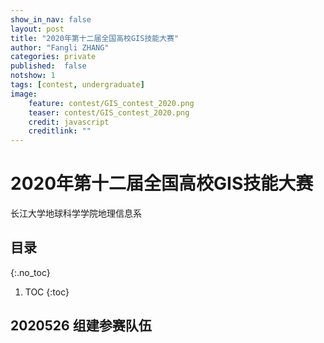 ```yaml
---
show_in_nav: false
layout: post
title: "2020年第十二届全国高校GIS技能大赛"
author: "Fangli ZHANG"
categories: private
published:  false
notshow: 1
tags: [contest, undergraduate]
image:
    feature: contest/GIS_contest_2020.png
    teaser: contest/GIS_contest_2020.png
    credit: javascript
    creditlink: ""
---
```


# 2020年第十二届全国高校GIS技能大赛

长江大学地球科学学院地理信息系

## 目录
{:.no_toc}
1. TOC
{:toc}

## 2020526 组建参赛队伍
<html>
<style type="text/css">
.anchorBL{
    display:none
}
</style>
<head>
    <meta charset="utf-8">
    <title>方小地</title>
    <script src="../echarts/echarts-master/dist/echarts.js"></script>
    <script src="../echarts/echarts-master/dist/extension/bmap.js"></script>
    <script type="text/javascript" src="http://api.map.baidu.com/api?v=3.0&ak=UQIbZ8RrepxcyoSARRWIrIxZNdSyt96f"></script>
</head>
<body>
    <div id="main" style="width: 100%; height: 960px;"></div>
    <script type="text/javascript">
    var myMap = echarts.init(document.getElementById('main'));

    var data = [
        {name: '陈冬如', value: 1},
        {name: '李晓文', value: 1},
        {name: '宋卓敏', value: 1},
        {name: '方小地', value: 1}
    ];

    var geoCoordMap = {
        '陈冬如':[125.19, 43.48],
        '李晓文':[116.87,38.3],
        '宋卓敏':[111.14125,37.525415],
        '方小地':[114.035351,30.538824]
    };

    var convertData = function (data) {
        var res = [];
        for (var i = 0; i < data.length; i++) {
            var geoCoord = geoCoordMap[data[i].name];
            if (geoCoord) {
                res.push({
                    name: data[i].name,
                    value: geoCoord.concat(data[i].value)
                });
            }
        }
        return res;
    };

    var option = {
        backgroundColor: '#ffffff',
        title: {
            text: '',
            subtext: '',
            sublink: '',
            left: 'center',
            textStyle: {
                color: '#ffffff'
            }
        },
        tooltip : {
            trigger: 'item',
            formatter: function(data) {
                return data.name;
            }
        },
        bmap: {
            center: [114, 31],
            zoom: 5,
            roam: true,
            mapStyle: {
                styleJson: [
                    {
                        "featureType": "water",
                        "elementType": "all",
                        "stylers": {
                            "color": "#b8cefa"
                        }
                    },
                    {
                        "featureType": "land",
                        "elementType": "all",
                        "stylers": {
                            "color": "#f3f3f3"
                        }
                    },
                    {
                        "featureType": "boundary",
                        "elementType": "geometry",
                        "stylers": {
                            "color": "#7f7f7f"
                        }
                    },
                    {
                        "featureType": "railway",
                        "elementType": "all",
                        "stylers": {
                            "visibility": "off"
                        }
                    },
                    {
                        "featureType": "highway",
                        "elementType": "geometry",
                        "stylers": {
                            "color": "#004981",
                            "visibility": "off"
                        }
                    },
                    {
                        "featureType": "highway",
                        "elementType": "geometry.fill",
                        "stylers": {
                            "color": "#005b96",
                            "lightness": 1,
                            "visibility": "off"
                        }
                    },
                    {
                        "featureType": "highway",
                        "elementType": "labels",
                        "stylers": {
                            "visibility": "off"
                        }
                    },
                    {
                        "featureType": "arterial",
                        "elementType": "geometry",
                        "stylers": {
                            "color": "#004981",
                            "visibility": "off"
                        }
                    },
                    {
                        "featureType": "arterial",
                        "elementType": "geometry.fill",
                        "stylers": {
                            "color": "#00508b",
                            "visibility": "off"
                        }
                    },
                    {
                        "featureType": "poi",
                        "elementType": "all",
                        "stylers": {
                            "visibility": "off"
                        }
                    },
                    {
                        "featureType": "green",
                        "elementType": "all",
                        "stylers": {
                            "color": "#056197",
                            "visibility": "off"
                        }
                    },
                    {
                        "featureType": "subway",
                        "elementType": "all",
                        "stylers": {
                            "visibility": "off"
                        }
                    },
                    {
                        "featureType": "manmade",
                        "elementType": "all",
                        "stylers": {
                            "visibility": "off"
                        }
                    },
                    {
                        "featureType": "local",
                        "elementType": "all",
                        "stylers": {
                            "visibility": "off"
                        }
                    },
                    {
                        "featureType": "arterial",
                        "elementType": "labels",
                        "stylers": {
                            "visibility": "off"
                        }
                    },
                    {
                        "featureType": "building",
                        "elementType": "all",
                        "stylers": {
                            "color": "#1a5787",
                            "visibility": "off"
                        }
                    },
                    {
                        "featureType": "label",
                        "elementType": "all",
                        "stylers": {
                            "visibility": "off"
                        }
                    }
                ]
            }
        },
        series : [
            {
                name: '队员',
                type: 'effectScatter',
                coordinateSystem: 'bmap',
                data: convertData(data.slice(0, 3)),
                symbolSize: function (val) {
                    return val[2] *20;
                },
                encode: {
                    value: 2
                },
                showEffectOn: 'render',
                rippleEffect: {
                    brushType: 'stroke'
                },
                hoverAnimation: true,
                label: {
                    normal: {
                        formatter: '{b}',
                        position: 'top',
                        show: true,
                        fontSize: 20
                    },
                    emphasis: {
                        show: true ,
                        color: '#00f',
                        fontSize: 24
                    }
                },
                itemStyle: {
                    normal: {
                        color: '#ff00ff'
                    },
                    emphasis: {
                        color: '#00ff00'
                    }
                },
                zlevel: 1
            },
            {
                name: '指导',
                type: 'effectScatter',
                coordinateSystem: 'bmap',
                data: convertData(data.slice(3, 4)),
                symbolSize: function (val) {
                    return val[2] *12;
                },
                encode: {
                    value: 2
                },
                showEffectOn: 'render',
                rippleEffect: {
                    brushType: 'stroke'
                },
                hoverAnimation: true,
                label: {
                    normal: {
                        formatter: '{b}',
                        position: 'bottom',
                        show: true,
                        fontSize: 20
                    },
                    emphasis: {
                        show: true ,
                        color: '#00f',
                        fontSize: 24
                    }
                },
                itemStyle: {
                    normal: {
                        color: '#000000'
                    },
                    emphasis: {
                        color: '#00ff00'
                    }
                },
                zlevel: 1
            }
        ]
    };

    myMap.setOption(option);
    </script>
</body>
</html>



## 2020614 确定参赛主题
武汉人物
<html>
<style type="text/css">
.anchorBL{
    display:none
}
</style>
<head>
    <meta charset="utf-8">
    <title>武汉人物</title>
    <script type="text/javascript" src="../echarts/echarts-master/dist/echarts.js"></script>
    <script type="text/javascript" src="../echarts/echarts-master/test/lib/jquery.min.js"></script>
</head>
<body>
    <div id="wuhan_people" style="width: 100%; height: 1024px;"></div>
    <script type="text/javascript">

    $.getJSON('https://geo.datav.aliyun.com/areas_v2/bound/420100_full.json', function (data){
        var name = "武汉人物";
        echarts.registerMap(name, data, {});
        var myChart = echarts.init(document.getElementById('wuhan_people'));

        var mapData = [
            {name: '蔡甸区', value: 430100}
        ];

        var data = [
            {name: '毛泽东-毛泽东同志主办的中央农民运动讲习所旧址', value: 1},
            {name: '毛泽东-东湖宾馆梅岭一号', value: 1},
            {name: '陈昌浩-陈昌浩旧居', value: 1},
            {name: '黎元洪-黎元洪墓', value: 1},
            {name: '吴运铎-吴运铎纪念馆', value: 1},
            {name: '吴运铎-运铎公园', value: 1},
            {name: '黎元洪-宋卿体育馆', value: 1},
            {name: '吴仪-武汉广场', value: 1},
            {name: '吴仪-汉正街', value: 1},
            {name: '吴仪-武汉海关', value: 1},
            {name: '吴仪-湖北省商务厅', value: 1},
            {name: '吴仪-国家进出口商品检验局', value: 1},
            {name: '吴仪-武汉经济技术开发区神龙汽车总装车间', value: 1},
            {name: '孟庆南-武汉凡谷电子技术研究所', value: 1},
            {name: '孙络络-睡虎山烈士陵园', value: 1},
            {name: '智宗-湖北省武汉市新洲区', value: 1},
            {name: '智宗-华中农业大学', value: 1},
            {name: '释本焕-湖北武汉新洲李集西张湾村', value: 1},
            {name: '释本焕-宝通禅寺', value: 1},
            {name: '项英-项英故里', value: 1},
            {name: '项英-京汉铁路总工会', value: 1},
            {name: '项英-汉口英租界', value: 1},
            {name: '陈一舟-武汉大学', value: 1},
            {name: '项英-武昌涵三宫的日新预备学堂', value: 1},
            {name: '项英-武昌模范大工厂', value: 1},
            {name: '项英-武昌察院坡的时中书店', value: 1},
            {name: '熊廷弼-熊公祠遗址', value: 1},
            {name: '熊廷弼-熊廷弼墓', value: 1},
            {name: '熊廷弼-江夏区金口熊享堂湾（金口熊公祠）', value: 1},
            {name: '熊廷弼-汤逊湖', value: 1},
            {name: '刘歆生-武汉市东西湖区柏泉', value: 1},
            {name: '刘歆生-东方汇理银行汉口分行旧址', value: 1},
            {name: '刘歆生-江汉路（原名歆生路）', value: 1},
            {name: '龙乐豪-华中科技大学', value: 1},
            {name: '杨弘远-武汉大学', value: 1},
            {name: '杨弘远-武汉大学', value: 1},
            {name: '石元春-武昌文华中学', value: 1},
            {name: '熊廷弼-武泰匣', value: 1},
            {name: '孙必干-武汉市第四中学', value: 1},
            {name: '孙必干-华中农业大学', value: 1},
            {name: '孙必干-湖北省汉阳永丰街董家店村', value: 1},
            {name: '费胜朝-武大附小', value: 1},
            {name: '费胜朝-武汉外国语学校', value: 1},
            {name: '费胜朝-武汉大学', value: 1},
            {name: '撒贝宁-武汉反电信网络诈骗中心', value: 1},
            {name: '撒贝宁-武汉一中', value: 1},
            {name: '朱轶-华中师范大学', value: 1},
            {name: '朱轶-武汉市电视台', value: 1},
            {name: '朱轶-楚天广播电台', value: 1},
            {name: '官琳-湖北电视台', value: 1},
            {name: '杨红樱-湖北少年儿童出版社', value: 1},
            {name: '文泽尔-文泽尔书友会图书馆', value: 1},
            {name: '石悦-中南财经政法大学', value: 1},
            {name: '蒋方舟-华中师范大学第一附属中学', value: 1},
            {name: '蒋方舟-长江文艺出版社', value: 1},
            {name: '严文井-武汉市第十四中学', value: 1},
            {name: '彭孟辑-武汉中央军事政治学校', value: 1},
            {name: '特雷莎·梅-武汉天河机场', value: 1},
            {name: '特雷莎·梅-武汉大学', value: 1},
            {name: '特雷莎·梅-黄鹤楼', value: 1},
            {name: '池莉-武汉市文学艺术界联合会', value: 1},
            {name: '池莉-武汉钢铁（集团）公司', value: 1},
            {name: '池莉-武汉科技大学', value: 1},
            {name: '池莉-武汉大学', value: 1},
            {name: '池莉-长江文艺出版社', value: 1},
            {name: '田长霖-武汉市江岸区二曜路', value: 1},
            {name: '田长霖-武汉市石门峰名人文化公园', value: 1},
            {name: '田长霖-武汉科技会展中心', value: 1},
            {name: '田长霖-武汉东湖新技术开发区', value: 1},
            {name: '田长霖-武汉市黄陂区前川街道第三小学', value: 1},
            {name: '桂希恩-武汉市第十四中学', value: 1},
            {name: '桂希恩-武汉大学中南医院', value: 1},
            {name: '桂希恩-华中科技大学同济医学院', value: 1},
            {name: '温家宝-阳逻港', value: 1},
            {name: '温家宝-东湖高新技术产业开发区', value: 1},
            {name: '温家宝-武汉重型机床集团公司', value: 1},
            {name: '温家宝-武汉天马微电子有限公司', value: 1},
            {name: '温家宝-中冶南方工程技术有限公司', value: 1},
            {name: '温家宝-华中科技大学', value: 1},
            {name: '温家宝-武汉市丽华苑小区', value: 1}
        ];

        var geoCoordMap = {
            '毛泽东-毛泽东同志主办的中央农民运动讲习所旧址': [114.300412,30.553677],
            '毛泽东-东湖宾馆梅岭一号': [115.892179,28.680929],
            '陈昌浩-陈昌浩旧居': [100.956856,28.767454],
            '黎元洪-黎元洪墓': [114.300412,30.553677],
            '吴运铎-吴运铎纪念馆': [113.976306,30.482645],
            '吴运铎-运铎公园': [114.016555,30.590127],
            '黎元洪-宋卿体育馆': [114.361878,30.538347],
            '吴仪-武汉广场': [114.269996,30.580458],
            '吴仪-汉正街': [114.282791,30.566866],
            '吴仪-武汉海关': [114.204237,30.637299],
            '吴仪-湖北省商务厅': [114.283695,30.587305],
            '吴仪-国家进出口商品检验局': [114.391428,30.515235],
            '吴仪-武汉经济技术开发区神龙汽车总装车间': [114.183833,30.488663],
            '孟庆南-武汉凡谷电子技术研究所': [114.425364,30.440945],
            '孙络络-睡虎山烈士陵园': [114.120942,30.748605],
            '智宗-湖北省武汉市新洲区': [114.80869,30.846996],
            '智宗-华中农业大学': [114.363708,30.48178],
            '释本焕-宝通禅寺': [114.347202,30.538026],
            '项英-项英故里': [114.51399,30.163507],
            '项英-京汉铁路总工会': [114.317899,30.624504],
            '项英-汉口英租界': [114.298651,30.587964],
            '陈一舟-武汉大学': [114.368772,30.550126],
            '项英-武昌涵三宫的日新预备学堂': [114.312409,30.548162],
            '项英-武昌察院坡的时中书店': [114.312925,30.544008],
            '熊廷弼-熊公祠遗址': [114.323822,30.351858],
            '熊廷弼-熊廷弼墓': [114.322352,30.333803],
            '熊廷弼-江夏区金口熊享堂湾（金口熊公祠）': [114.181954,30.328175],
            '熊廷弼-汤逊湖': [114.339169,30.444327],
            '刘歆生-武汉市东西湖区柏泉': [114.129606,30.731423],
            '刘歆生-东方汇理银行汉口分行旧址': [114.31023,30.594741],
            '刘歆生-江汉路（原名歆生路）': [114.292151,30.591332],
            '龙乐豪-华中科技大学': [114.419825,30.518659],
            '杨弘远-武汉大学': [114.368772,30.550126],
            '杨弘远-武汉大学': [114.368772,30.550126],
            '石元春-武昌文华中学': [114.31106,30.554869],
            '熊廷弼-武泰匣': [114.303886,30.519592],
            '孙必干-武汉市第四中学': [114.219986,30.587114],
            '孙必干-华中农业大学': [114.356769,30.474852],
            '孙必干-湖北省汉阳永丰街董家店村': [114.150636,30.557056],
            '费胜朝-武大附小': [114.362458,30.532106],
            '费胜朝-武汉外国语学校': [114.269434,30.583892],
            '费胜朝-武汉大学': [114.364339,30.536334],
            '撒贝宁-武汉反电信网络诈骗中心': [114.26469,30.620822],
            '撒贝宁-武汉一中': [114.264847,30.630416],
            '朱轶-华中师范大学': [114.367216,30.524004],
            '朱轶-武汉市电视台': [114.281449,30.603258],
            '朱轶-楚天广播电台': [114.277195,30.587759],
            '官琳-湖北电视台': [114.331567,30.55963],
            '杨红樱-湖北少年儿童出版社': [114.349661,30.515814],
            '文泽尔-文泽尔书友会图书馆': [114.30047,30.58489],
            '石悦-中南财经政法大学': [114.392191,30.480725],
            '蒋方舟-华中师范大学第一附属中学': [114.397569,30.459763],
            '蒋方舟-长江文艺出版社': [114.349644,30.515838],
            '严文井-武汉市第十四中学': [114.319757,30.557642],
            '彭孟辑-武汉中央军事政治学校': [114.296694,30.539672],
            '特雷莎·梅-武汉天河机场': [114.217379,30.776258],
            '特雷莎·梅-武汉大学': [114.371836,30.54588],
            '特雷莎·梅-黄鹤楼': [114.309043,30.550317],
            '池莉-武汉市文学艺术界联合会': [114.294518,30.615692],
            '池莉-武汉钢铁（集团）公司': [114.360736,30.605027],
            '池莉-武汉科技大学': [114.274447,30.444975],
            '池莉-武汉大学': [114.371836,30.54588],
            '池莉-长江文艺出版社': [114.349644,30.515838],
            '田长霖-武汉市江岸区二曜路': [114.308981,30.601547],
            '田长霖-武汉市石门峰名人文化公园': [114.488549,30.520022],
            '田长霖-武汉科技会展中心': [114.392456,30.520641],
            '田长霖-武汉东湖新技术开发区': [114.429506,30.500105],
            '田长霖-武汉市黄陂区前川街道第三小学': [114.373128,30.889023],
            '桂希恩-武汉市第十四中学': [114.319757,30.557642],
            '桂希恩-武汉大学中南医院': [114.359069,30.559432],
            '桂希恩-华中科技大学同济医学院': [114.267472,30.588674],
            '温家宝-阳逻港': [114.564018,30.657133],
            '温家宝-东湖高新技术产业开发区': [114.429506,30.500105],
            '温家宝-武汉重型机床集团公司': [114.473431,30.470281],
            '温家宝-武汉天马微电子有限公司': [114.453294,30.465486],
            '温家宝-中冶南方工程技术有限公司': [114.395682,30.446673],
            '温家宝-华中科技大学': [114.419825,30.518659],
            '温家宝-武汉市丽华苑小区': [114.369641,30.60188]
        };

        var convertData = function (data) {
            var res = [];
            for (var i = 0; i < data.length; i++) {
                var geoCoord = geoCoordMap[data[i].name];
                if (geoCoord) {
                    res.push({
                        name: data[i].name,
                        value: geoCoord.concat(data[i].value)
                    });
                }
            }
            return res;
        };

        var option = {
            title: {
                text: '武汉人物',
                left: 'center',
                textStyle:{
                    color: '#000',
                    fontSize: 32
                }
            },
            backgroundColor: '#fff',
            geo: {
                show: true,
                map: name,
                itemStyle: {
                    normal: {
                        show: true,
                        areaColor: "#000",
                        borderColor: "#ff0",
                        borderWidth: 0.3,
                        borderType: "solid",
                        opacity: 0.95
                    },
                    emphasis: {
                        show: true,
                        areaColor: "#ff0",
                    }
                },
                label: {
                    normal: {
                        show: false
                    },
                    emphasis: {
                        show: true,
                        color: '#f00',
                        fontSize: 24
                    }
                },
                roam: true
            },
            series: [{
                name: '武汉人物',
                type: 'effectScatter',
                coordinateSystem: 'geo',
                data: convertData(data),
                symbolSize: function (val) {
                    return val[2]*8;
                },
                showEffectOn: 'emphasis',
                rippleEffect: { brushType: 'stroke' },
                hoverAnimation: true,
                label: {
                    normal: {
                        formatter: '{b}',
                        position: 'right',
                        show: false
                    },
                    emphasis: {
                        show: true ,
                        color: '#0f0',
                        fontSize: 24
                    }
                },
                itemStyle: {
                    normal: {
                        color: '#ff8003'
                    },
                    emphasis: {
                        color: '#00ff00'
                    }
                }
            },
            {
                name: '武汉市',
                type: 'map',
                mapType: name,
                geoIndex: 0,
                itemStyle: {
                    normal: {
                        label: {
                            show: true
                        }
                    },
                    emphasis: {
                        label: {
                            show: true
                        }
                    }
                },
                data: mapData
            }]
        };

        myChart.setOption(option);
    });

</script>
</body>
</html>
